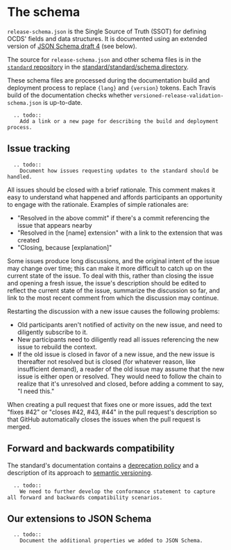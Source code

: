 # The schema

`release-schema.json` is the Single Source of Truth (SSOT) for defining OCDS' fields and data structures. It is documented using an extended version of [JSON Schema draft 4](https://tools.ietf.org/html/draft-zyp-json-schema-04) (see below).

The source for `release-schema.json` and other schema files is in the [`standard` repository](https://github.com/open-contracting/standard) in the [standard/standard/schema directory](https://github.com/open-contracting/standard/tree/HEAD/standard/schema).

These schema files are processed during the documentation build and deployment process to replace `{lang}` and `{version}` tokens. Each Travis build of the documentation checks whether `versioned-release-validation-schema.json` is up-to-date.

```eval_rst
  .. todo::
    Add a link or a new page for describing the build and deployment process.
```

## Issue tracking

```eval_rst
  .. todo::
    Document how issues requesting updates to the standard should be handled.
```

All issues should be closed with a brief rationale. This comment makes it easy to understand what happened and affords participants an opportunity to engage with the rationale. Examples of simple rationales are:

* "Resolved in the above commit" if there's a commit referencing the issue that appears nearby
* "Resolved in the [name] extension" with a link to the extension that was created
* "Closing, because [explanation]"

Some issues produce long discussions, and the original intent of the issue may change over time; this can make it more difficult to catch up on the current state of the issue. To deal with this, rather than closing the issue and opening a fresh issue, the issue's description should be edited to reflect the current state of the issue, summarize the discussion so far, and link to the most recent comment from which the discussion may continue.

Restarting the discussion with a new issue causes the following problems:

* Old participants aren't notified of activity on the new issue, and need to diligently subscribe to it.
* New participants need to diligently read all issues referencing the new issue to rebuild the context.
* If the old issue is closed in favor of a new issue, and the new issue is thereafter not resolved but is closed (for whatever reason, like insufficient demand), a reader of the old issue may assume that the new issue is either open or resolved. They would need to follow the chain to realize that it's unresolved and closed, before adding a comment to say, "I need this."

When creating a pull request that fixes one or more issues, add the text "fixes #42" or "closes #42, #43, #44" in the pull request's description so that GitHub automatically closes the issues when the pull request is merged.

## Forward and backwards compatibility

The standard's documentation contains a [deprecation policy](http://standard.open-contracting.org/latest/en/schema/deprecation/) and a description of its approach to [semantic versioning](http://standard.open-contracting.org/latest/en/support/governance/#versions).

```eval_rst
  .. todo::
    We need to further develop the conformance statement to capture all forward and backwards compatibility scenarios.
```

## Our extensions to JSON Schema

```eval_rst
  .. todo::
    Document the additional properties we added to JSON Schema.
```
